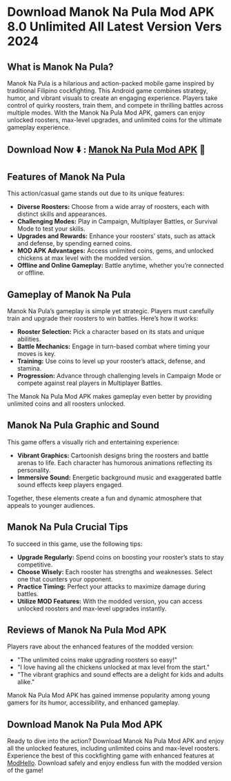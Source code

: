 # Download Manok Na Pula Mod APK 8.0 Unlimited All Latest Version Vers 2024

## What is Manok Na Pula?
Manok Na Pula is a hilarious and action-packed mobile game inspired by traditional Filipino cockfighting. This Android game combines strategy, humor, and vibrant visuals to create an engaging experience. Players take control of quirky roosters, train them, and compete in thrilling battles across multiple modes. With the Manok Na Pula Mod APK, gamers can enjoy unlocked roosters, max-level upgrades, and unlimited coins for the ultimate gameplay experience.

## Download Now ⬇️ : [Manok Na Pula Mod APK](https://modhello.com/manok-na-pula/) 📲

## Features of Manok Na Pula
This action/casual game stands out due to its unique features:

- **Diverse Roosters:** Choose from a wide array of roosters, each with distinct skills and appearances.
- **Challenging Modes:** Play in Campaign, Multiplayer Battles, or Survival Mode to test your skills.
- **Upgrades and Rewards:** Enhance your roosters’ stats, such as attack and defense, by spending earned coins.
- **MOD APK Advantages:** Access unlimited coins, gems, and unlocked chickens at max level with the modded version.
- **Offline and Online Gameplay:** Battle anytime, whether you’re connected or offline.

## Gameplay of Manok Na Pula
Manok Na Pula’s gameplay is simple yet strategic. Players must carefully train and upgrade their roosters to win battles. Here’s how it works:

- **Rooster Selection:** Pick a character based on its stats and unique abilities.
- **Battle Mechanics:** Engage in turn-based combat where timing your moves is key.
- **Training:** Use coins to level up your rooster’s attack, defense, and stamina.
- **Progression:** Advance through challenging levels in Campaign Mode or compete against real players in Multiplayer Battles.

The Manok Na Pula Mod APK makes gameplay even better by providing unlimited coins and all roosters unlocked.

## Manok Na Pula Graphic and Sound
This game offers a visually rich and entertaining experience:

- **Vibrant Graphics:** Cartoonish designs bring the roosters and battle arenas to life. Each character has humorous animations reflecting its personality.
- **Immersive Sound:** Energetic background music and exaggerated battle sound effects keep players engaged.

Together, these elements create a fun and dynamic atmosphere that appeals to younger audiences.

## Manok Na Pula Crucial Tips
To succeed in this game, use the following tips:

- **Upgrade Regularly:** Spend coins on boosting your rooster’s stats to stay competitive.
- **Choose Wisely:** Each rooster has strengths and weaknesses. Select one that counters your opponent.
- **Practice Timing:** Perfect your attacks to maximize damage during battles.
- **Utilize MOD Features:** With the modded version, you can access unlocked roosters and max-level upgrades instantly.

## Reviews of Manok Na Pula Mod APK
Players rave about the enhanced features of the modded version:

- "The unlimited coins make upgrading roosters so easy!"
- "I love having all the chickens unlocked at max level from the start."
- "The vibrant graphics and sound effects are a delight for kids and adults alike."

Manok Na Pula Mod APK has gained immense popularity among young gamers for its humor, accessibility, and enhanced gameplay.

## Download Manok Na Pula Mod APK
Ready to dive into the action? Download Manok Na Pula Mod APK and enjoy all the unlocked features, including unlimited coins and max-level roosters. Experience the best of this cockfighting game with enhanced features at [ModHello](https://modhello.com). Download safely and enjoy endless fun with the modded version of the game!

